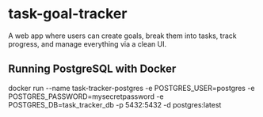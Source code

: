 # task-goal-tracker
A web app where users can create goals, break them into tasks, track progress, and manage everything via a clean UI.
## Running PostgreSQL with Docker
docker run --name task-tracker-postgres -e POSTGRES_USER=postgres -e POSTGRES_PASSWORD=mysecretpassword -e POSTGRES_DB=task_tracker_db -p 5432:5432 -d postgres:latest